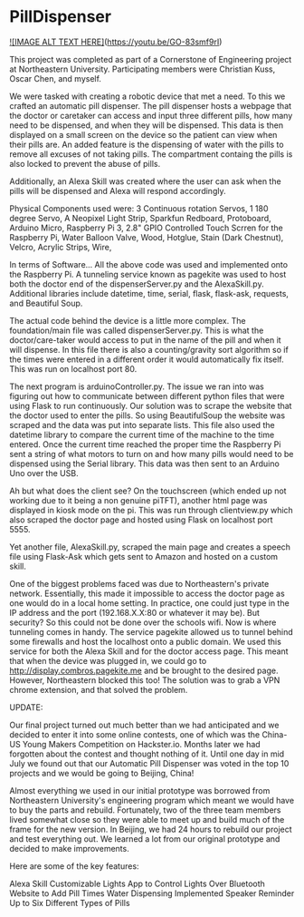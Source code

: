 # PillDispenser

[![IMAGE ALT TEXT HERE]]()(https://youtu.be/GO-83smf9rI)

This project was completed as part of a Cornerstone of Engineering project at Northeastern University.
Participating members were Christian Kuss, Oscar Chen, and myself.

We were tasked with creating a robotic device that met a need. To this we crafted an automatic pill dispenser.
The pill dispenser hosts a webpage that the doctor or caretaker can access and input three different pills, how many need to be dispensed, and when they will be dispensed. This data is then displayed on a small screen on the device so the patient can view when their pills are. An added feature is the dispensing of water with the pills to remove all excuses of not taking pills. The compartment containg the pills is also locked to prevent the abuse of pills.

Additionally, an Alexa Skill was created where the user can ask when the pills will be dispensed and Alexa will respond accordingly. 

Physical Components used were:
  3 Continuous rotation Servos,
  1 180 degree Servo,
  A Neopixel Light Strip,
  Sparkfun Redboard,
  Protoboard,
  Arduino Micro,
  Raspberry Pi 3,
  2.8" GPIO Controlled Touch Scrren for the Raspberry Pi,
  Water Balloon Valve,
  Wood,
  Hotglue,
  Stain (Dark Chestnut),
  Velcro,
  Acrylic Strips,
  Wire,
  
In terms of Software...
  All the above code was used and implemented onto the Raspberry Pi. A tunneling service known as pagekite was used to host both the doctor   end of the dispenserServer.py and the AlexaSkill.py. Additional libraries include datetime, time, serial, flask, flask-ask, requests, and   Beautiful Soup.
  
  The actual code behind the device is a little more complex.  The foundation/main file was called dispenserServer.py. This is what the doctor/care-taker would access to put in the name of the pill and when it will dispense. In this file there is also a counting/gravity sort algorithm so if the times were entered in a different order it would automatically fix itself. This was run on localhost port 80. 

The next program is arduinoController.py. The issue we ran into was figuring out how to communicate between different python files that were using Flask to run continuously. Our solution was to scrape the website that the doctor used to enter the pills. So using BeautifulSoup the website was scraped and the data was put into separate lists. This file also used the datetime library to compare the current time of the machine to the time entered. Once the current time reached the proper time the Raspberry Pi sent a string of what motors to turn on and how many pills would need to be dispensed using the Serial library. This data was then sent to an Arduino Uno over the USB. 

Ah but what does the client see? On the touchscreen (which ended up not working due to it being a non genuine piTFT), another html page was displayed in kiosk mode on the pi. This was run through clientview.py which also scraped the doctor page and hosted using Flask on localhost port 5555.

Yet another file, AlexaSkill.py, scraped the main page and creates a speech file using Flask-Ask which gets sent to Amazon and hosted on a custom skill.

One of the biggest problems faced was due to Northeastern's private network. Essentially, this made it impossible to access the doctor page as one would do in a local home setting. In practice, one could just type in the IP address and the port (192.168.X.X:80 or whatever it may be). But security? So this could not be done over the schools wifi. Now is where tunneling comes in handy. The service pagekite allowed us to tunnel behind some firewalls and host the localhost onto a public domain. We used this service for both the Alexa Skill and for the doctor access page. This meant that when the device was plugged in, we could go to http://display.combros.pagekite.me and be brought to the desired page. However, Northeastern blocked this too! The solution was to grab a VPN chrome extension, and that solved the problem.



UPDATE:

Our final project turned out much better than we had anticipated and we decided to enter it into some online contests, one of which was the China-US Young Makers Competition on Hackster.io. Months later we had forgotten about the contest and thought nothing of it. Until one day in mid July we found out that our Automatic Pill Dispenser was voted in the top 10 projects and we would be going to Beijing, China!

Almost everything we used in our initial prototype was borrowed from Northeastern University's engineering program which meant we would have to buy the parts and rebuild. Fortunately, two of the three team members lived somewhat close so they were able to meet up and build much of the frame for the new version. 
In Beijing, we had 24 hours to rebuild our project and test everything out. We learned a lot from our original prototype and decided to make improvements.

Here are some of the key features:

Alexa Skill
Customizable Lights
App to Control Lights Over Bluetooth
Website to Add Pill Times
Water Dispensing
Implemented Speaker Reminder
Up to Six Different Types of Pills

